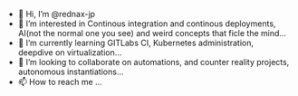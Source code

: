 - 👋 Hi, I’m @rednax-jp
- 👀 I’m interested in Continous integration and continous deployments, AI(not the normal one you see) and weird concepts that ficle the mind...
- 🌱 I’m currently learning GITLabs CI, Kubernetes administration, deepdive on virtualization...
- 💞️ I’m looking to collaborate on automations, and counter reality projects, autonomous instantiations...
- 📫 How to reach me ...

<!---
rednax-jp/rednax-jp is a ✨ special ✨ repository because its `README.md` (this file) appears on your GitHub profile.
You can click the Preview link to take a look at your changes.
--->
